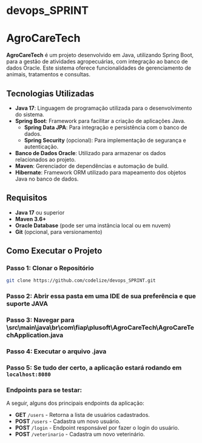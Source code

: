 # devops_SPRINT

# AgroCareTech

**AgroCareTech** é um projeto desenvolvido em Java, utilizando Spring Boot, para a gestão de atividades agropecuárias, com integração ao banco de dados Oracle. Este sistema oferece funcionalidades de gerenciamento de animais, tratamentos e consultas.

## Tecnologias Utilizadas

- **Java 17**: Linguagem de programação utilizada para o desenvolvimento do sistema.
- **Spring Boot**: Framework para facilitar a criação de aplicações Java.
  - **Spring Data JPA**: Para integração e persistência com o banco de dados.
  - **Spring Security** (opcional): Para implementação de segurança e autenticação.
- **Banco de Dados Oracle**: Utilizado para armazenar os dados relacionados ao projeto.
- **Maven**: Gerenciador de dependências e automação de build.
- **Hibernate**: Framework ORM utilizado para mapeamento dos objetos Java no banco de dados.

## Requisitos

- **Java 17** ou superior
- **Maven 3.6+**
- **Oracle Database** (pode ser uma instância local ou em nuvem)
- **Git** (opcional, para versionamento)


## Como Executar o Projeto

### Passo 1: Clonar o Repositório

```bash
git clone https://github.com/codelize/devops_SPRINT.git
```

### Passo 2: Abrir essa pasta em uma IDE de sua preferência e que suporte JAVA

### Passo 3: Navegar para \src\main\java\br\com\fiap\plusoft\AgroCareTech\AgroCareTechApplication.java

### Passo 4: Executar o arquivo .java

### Passo 5: Se tudo der certo, a aplicação estará rodando em **`localhost:8080`**

### Endpoints para se testar:

A seguir, alguns dos principais endpoints da aplicação:

- **GET** `/users` - Retorna a lista de usuários cadastrados.
- **POST** `/users` - Cadastra um novo usuário.
- **POST** `/login` - Endpoint responsável por fazer o login do usuário.
- **POST** `/veterinario` - Cadastra um novo veterinário.

